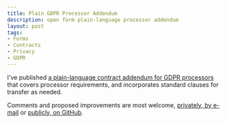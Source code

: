 ```yaml
---
title: Plain GDPR Processor Addendum
description: open form plain-language processor addendum
layout: post
tags:
- Forms
- Contracts
- Privacy
- GDPR
---
```


I've published [a plain-language contract addendum for GDPR processors][github] that covers processor requirements, and incorporates standard clauses for transfer as needed.

Comments and proposed improvements are most welcome, [privately, by e-mail](mailto:kyle@kemitchell.com) or [publicly, on GitHub][github].

[github]: https://github.com/kemitchell/processor-addendum
